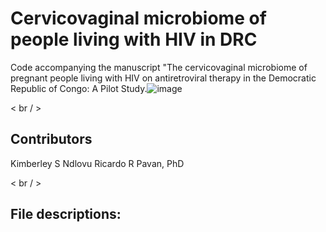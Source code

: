 # Cervicovaginal microbiome of people living with HIV in DRC
Code accompanying the manuscript "The cervicovaginal microbiome of pregnant people living with HIV on antiretroviral therapy in the Democratic Republic of Congo: A Pilot Study.![image](https://github.com/user-attachments/assets/7dff1da4-b098-4e02-984d-4ab79a6260ac)

< br / > 
## Contributors
Kimberley S Ndlovu
Ricardo R Pavan, PhD

< br / > 
## File descriptions:
